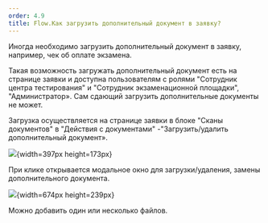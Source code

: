 ```yaml
---
order: 4.9
title: Flow.Как загрузить дополнительный документ в заявку?
---
```


Иногда необходимо загрузить дополнительный документ в заявку, например, чек об оплате экзамена.

Такая возможность загружать дополнительный документ есть на странице заявки и доступна пользователям с ролями "Сотрудник центра тестирования" и "Сотрудник экзаменационной площадки", "Администратор». Сам сдающий загрузить дополнительные документы не может.

Загрузка осуществляется на странице заявки в блоке "Сканы документов" в "Действия с документами" -"Загрузить/удалить дополнительный документ».

![](./kak-zagruzit-dopolnitelnyy-dokument-v-zayavku.png){width=397px height=173px}

При клике  открывается модальное окно для загрузки/удаления, замены дополнительного документа.

![](./kak-zagruzit-dopolnitelnyy-dokument-v-zayavku-2.png){width=674px height=239px}

Можно добавить один или несколько файлов.